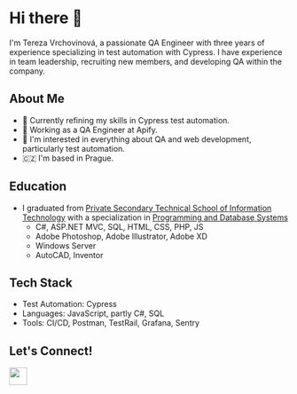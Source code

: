 # Hi there 🚀

I'm Tereza Vrchovinová, a passionate QA Engineer with three years of experience specializing in test automation with Cypress. I have experience in team leadership, recruiting new members, and developing QA within the company.

## About Me

- 🌱 Currently refining my skills in Cypress test automation.
- 💼 Working as a QA Engineer at Apify.
- 🔭 I'm interested in everything about QA and web development, particularly test automation.
- 🇨🇿 I'm based in Prague.

## Education

- I graduated from [Private Secondary Technical School of Information Technology](https://www.sssvt.cz/) with a specialization in [Programming and Database Systems](https://www.sssvt.cz/prouchazece/specializace_programovani-a-databazove/)
  - C#, ASP.NET MVC, SQL, HTML, CSS, PHP, JS
  - Adobe Photoshop, Adobe Illustrator, Adobe XD
  - Windows Server
  - AutoCAD, Inventor
  
## Tech Stack

- Test Automation: Cypress
- Languages: JavaScript, partly C#, SQL
- Tools: CI/CD, Postman, TestRail, Grafana, Sentry

## Let's Connect!

<p align="left"> <a href="https://www.linkedin.com/in/terezavrchovinova" target="_blank" rel="noreferrer"> <picture> <source media="(prefers-color-scheme: dark)" srcset="https://raw.githubusercontent.com/danielcranney/readme-generator/main/public/icons/socials/linkedin-dark.svg" /> <source media="(prefers-color-scheme: light)" srcset="https://raw.githubusercontent.com/danielcranney/readme-generator/main/public/icons/socials/linkedin.svg" /> <img src="https://raw.githubusercontent.com/danielcranney/readme-generator/main/public/icons/socials/linkedin.svg" width="32" height="32" /> </picture> </a></p>
